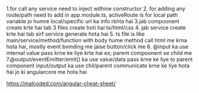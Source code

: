 1.for call any service need to inject withine constructor 2. for adding any route/path need to add in app.module.ts, activeRoute is for local path variable
jo humre local/specific url ka info rkhta hai
3.jab compoonent create krte hai tab 3 files create hoti hai ts/html/css 4. jab service create krte hai tab sirf service generate hota hai 5. ts file is like main/service/method/function with body hume method call html me krna hota hai, mostly event bvinding me jaise button/click me 6. @input ka use internal value pass krne ke liye krte hai ex; parent compoonent se child me
7.@output/eventEmitter/emit() ka use value/data pass krne ke liye to parent component
input/output ka use chil/parent communicate krne ke liye hota hai jo ki angularcore me hota hai

https://malcoded.com/angular-cheat-sheet/
